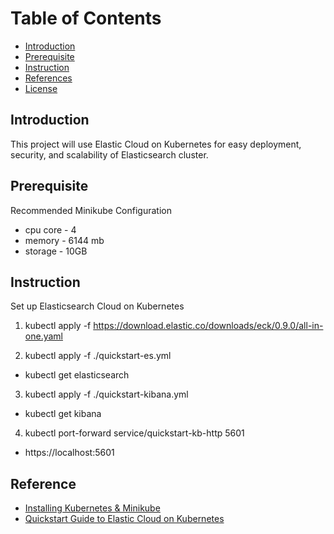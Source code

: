 # Table of Contents
- [Introduction](#intro)
- [Prerequisite](#prereq)
- [Instruction](#instruction)
- [References](#references)
- [License](#license)

## Introduction <a name="intro"></a>
This project will use Elastic Cloud on Kubernetes for easy deployment, security, and scalability of Elasticsearch cluster.

## Prerequisite <a name="prereq"></a>
Recommended Minikube Configuration
- cpu core - 4
- memory - 6144 mb
- storage - 10GB

## Instruction <a name="instruction"></a>

Set up Elasticsearch Cloud on Kubernetes

1. kubectl apply -f https://download.elastic.co/downloads/eck/0.9.0/all-in-one.yaml

2. kubectl apply -f ./quickstart-es.yml

- kubectl get elasticsearch

3. kubectl apply -f ./quickstart-kibana.yml

- kubectl get kibana

4. kubectl port-forward service/quickstart-kb-http 5601

- https://localhost:5601

## Reference <a name="intro"></a>
- [Installing Kubernetes & Minikube](https://kubernetes.io/docs/setup/learning-environment/minikube/)
- [Quickstart Guide to Elastic Cloud on Kubernetes](https://www.elastic.co/guide/en/cloud-on-k8s/current/k8s-quickstart.html)


